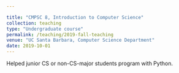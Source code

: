```yaml
---

title: "CMPSC 8, Introduction to Computer Science"
collection: teaching
type: "Undergraduate course"
permalink: /teaching/2019-fall-teaching
venue: "UC Santa Barbara, Computer Science Department"
date: 2019-10-01
---
```


Helped junior CS or non-CS-major students program with Python.

